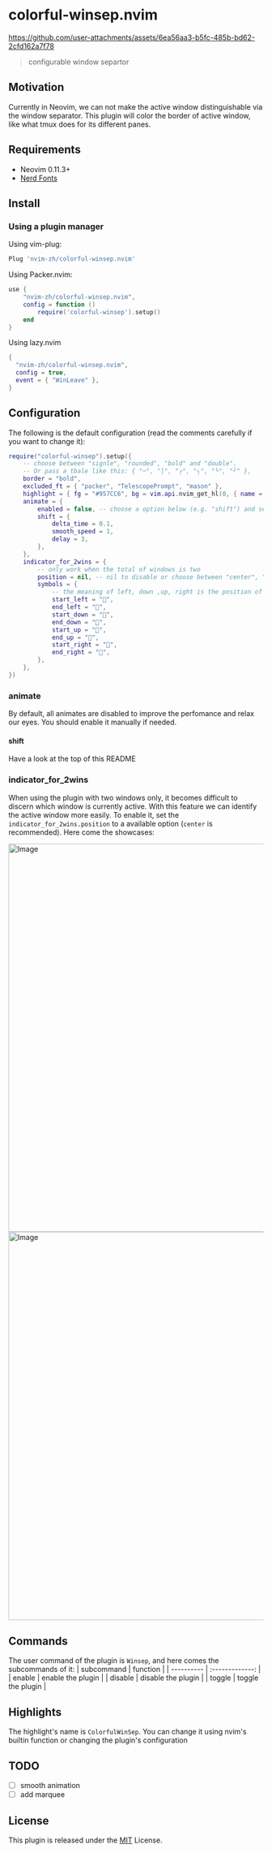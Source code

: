 # colorful-winsep.nvim

https://github.com/user-attachments/assets/6ea56aa3-b5fc-485b-bd62-2cfd162a7f78
> configurable window separtor

## Motivation

Currently in Neovim, we can not make the active window distinguishable via the window separator.
This plugin will color the border of active window, like what tmux does for its different panes.

## Requirements

+ Neovim 0.11.3+
+ [Nerd Fonts](https://www.nerdfonts.com/)

## Install
### Using a plugin manager

Using vim-plug:

```lua
Plug 'nvim-zh/colorful-winsep.nvim'
```

Using Packer.nvim:

```lua
use {
    "nvim-zh/colorful-winsep.nvim",
    config = function ()
        require('colorful-winsep').setup()
    end
}
```

Using lazy.nvim

```lua
{
  "nvim-zh/colorful-winsep.nvim",
  config = true,
  event = { "WinLeave" },
}
```

## Configuration

The following is the default configuration (read the comments carefully if you want to change it):
```lua
require("colorful-winsep").setup({
    -- choose between "signle", "rounded", "bold" and "double".
    -- Or pass a tbale like this: { "─", "│", "┌", "┐", "└", "┘" },
    border = "bold",
    excluded_ft = { "packer", "TelescopePrompt", "mason" },
    highlight = { fg = "#957CC6", bg = vim.api.nvim_get_hl(0, { name = "Normal" }).bg },
    animate = {
        enabled = false, -- choose a option below (e.g. "shift") and set option for it if needed
        shift = {
            delta_time = 0.1,
            smooth_speed = 1,
            delay = 3,
        },
    },
    indicator_for_2wins = {
        -- only work when the total of windows is two
        position = nil, -- nil to disable or choose between "center", "start", "end" and "both"
        symbols = {
            -- the meaning of left, down ,up, right is the position of separator
            start_left = "󱞬",
            end_left = "󱞪",
            start_down = "󱞾",
            end_down = "󱟀",
            start_up = "󱞢",
            end_up = "󱞤",
            start_right = "󱞨",
            end_right = "󱞦",
        },
    },
})
```

### animate
By default, all animates are disabled to improve the perfomance and relax our eyes. You should enable it manually if needed.

#### shift
Have a look at the top of this README

### indicator_for_2wins
When using the plugin with two windows only, it becomes difficult to discern which window is currently active. With this feature we can identify the active window more easily. To enable it, set the `indicator_for_2wins.position` to a available option (`center` is recommended). Here come the showcases:

<img width="1082" height="765" alt="Image" src="https://github.com/user-attachments/assets/f4779ad8-259a-4367-b922-3db154c6ad8e" />

<img width="1082" height="765" alt="Image" src="https://github.com/user-attachments/assets/f1614390-cf6f-4c9a-9a2e-6c9fd2231a80" />


## Commands
The user command of the plugin is `Winsep`, and here comes the subcommands of it:
| subcommand | function           |
| ---------- | :-------------:    |
| enable     | enable the plugin  |
| disable    | disable the plugin |
| toggle     | toggle the plugin  |

## Highlights
The highlight's name is `ColorfulWinSep`. You can change it using nvim's builtin function or changing the plugin's configuration

## TODO
- [ ] smooth animation
- [ ] add marquee

## License

This plugin is released under the [MIT](./LICENSE) License.
